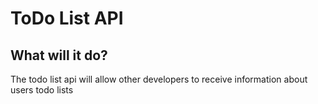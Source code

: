 # ToDo List API

## What will it do?
The todo list api will allow other developers to receive information about users todo lists


